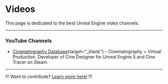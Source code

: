 # Videos

This page is dedicated to the best Unreal Engine video channels.

---

### YouTube Channels

- [Cinematography Database](https://www.youtube.com/@CinematographyDatabase/featured){target="_blank"} - Cinematography + Virtual Production.  Developer of Cine Designer for Unreal Engine 5 and Cine Tracer on Steam.

---

!!!
Want to contribute? [Learn more here!](../contribute/)
!!!